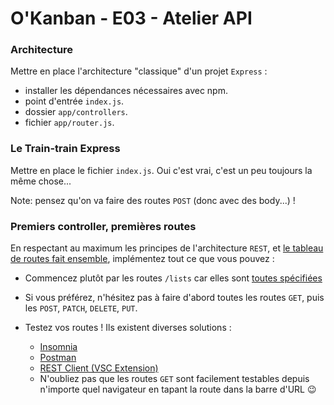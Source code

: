 # O'Kanban - E03 - Atelier API

### Architecture

Mettre en place l'architecture "classique" d'un projet `Express` :

- installer les dépendances nécessaires avec npm.
- point d'entrée `index.js`.
- dossier `app/controllers`.
- fichier `app/router.js`.

### Le Train-train Express

Mettre en place le fichier `index.js`. Oui c'est vrai, c'est un peu toujours la même chose...

Note: pensez qu'on va faire des routes `POST` (donc avec des body...) !

### Premiers controller, premières routes

En respectant au maximum les principes de l'architecture `REST`, et [le tableau de routes fait ensemble](../resources/api-base-endpoints.md), implémentez tout ce que vous pouvez :

- Commencez plutôt par les routes `/lists` car elles sont [toutes spécifiées](../resources/api-endpoints-specifications.md)

- Si vous préférez, n'hésitez pas à faire d'abord toutes les routes `GET`, puis les `POST`, `PATCH`, `DELETE`, `PUT`.

- Testez vos routes ! Ils existent diverses solutions : 
  - [Insomnia](https://support.insomnia.rest/article/23-installation#ubuntu)
  - [Postman](https://www.getpostman.com/)
  - [REST Client (VSC Extension)](https://marketplace.visualstudio.com/items?itemName=humao.rest-client)
  - N'oubliez pas que les routes `GET` sont facilement testables depuis n'importe quel navigateur en tapant la route dans la barre d'URL 😉
